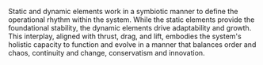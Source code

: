 
Static and dynamic elements work in a symbiotic manner to define the operational rhythm within the system. While the static elements provide the foundational stability, the dynamic elements drive adaptability and growth. This interplay, aligned with thrust, drag, and lift, embodies the system's holistic capacity to function and evolve in a manner that balances order and chaos, continuity and change, conservatism and innovation.

